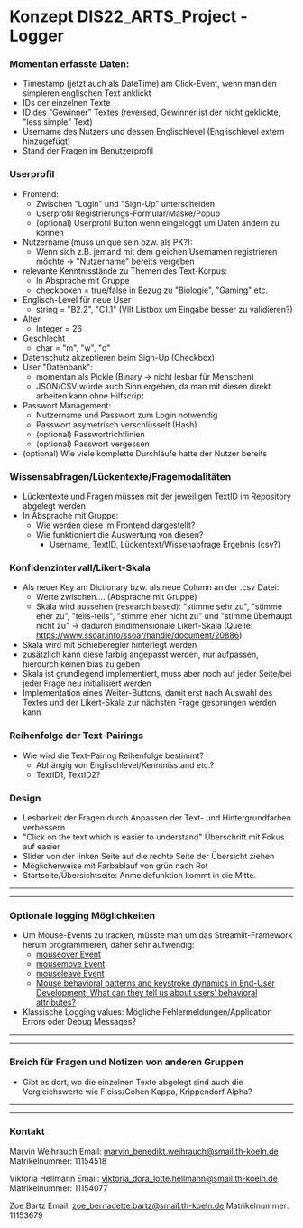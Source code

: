 # Konzept DIS22_ARTS_Project - Logger #

### Momentan erfasste Daten: ###
- Timestamp (jetzt auch als DateTime) am Click-Event, wenn man den simpleren englischen Text anklickt
- IDs der einzelnen Texte 
- ID des "Gewinner" Textes (reversed, Gewinner ist der nicht geklickte, "less simple" Text)
- Username des Nutzers und dessen Englischlevel (Englischlevel extern hinzugefügt)
- Stand der Fragen im Benutzerprofil

### Userprofil ###
- Frontend:
    - Zwischen "Login" und "Sign-Up" unterscheiden
    - Userprofil Registrierungs-Formular/Maske/Popup
    - (optional) Userprofil Button wenn eingeloggt um Daten ändern zu können
- Nutzername (muss unique sein bzw. als PK?):
    - Wenn sich z.B. jemand mit dem gleichen Usernamen registrieren möchte -> "Nutzername" bereits vergeben
- relevante Kenntnisstände zu Themen des Text-Korpus:
    - In Absprache mit Gruppe
    - checkboxen = true/false in Bezug zu "Biologie", "Gaming" etc. 
- Englisch-Level für neue User
    - string = "B2.2", "C1.1" (Vllt Listbox um Eingabe besser zu validieren?)
- Alter
    - Integer = 26
- Geschlecht
    - char = "m", "w", "d"
- Datenschutz akzeptieren beim Sign-Up (Checkbox)
- User "Datenbank":
    - momentan als Pickle (Binary -> nicht lesbar für Menschen)
    - JSON/CSV würde auch Sinn ergeben, da man mit diesen direkt arbeiten kann ohne Hilfscript
- Passwort Management:
    - Nutzername und Passwort zum Login notwendig
    - Passwort asymetrisch verschlüsselt (Hash)
    - (optional) Passwortrichtlinien
    - (optional) Passwort vergessen
- (optional) Wie viele komplette Durchläufe hatte der Nutzer bereits

### Wissensabfragen/Lückentexte/Fragemodalitäten ###
- Lückentexte und Fragen müssen mit der jeweiligen TextID im Repository abgelegt werden
- In Absprache mit Gruppe:
    - Wie werden diese im Frontend dargestellt?
    - Wie funktioniert die Auswertung von diesen?
        - Username, TextID, Lückentext/Wissenabfrage Ergebnis (csv?)


### Konfidenzintervall/Likert-Skala ###
- Als neuer Key am Dictionary bzw. als neue Column an der .csv Datei:
    - Werte zwischen.... (Absprache mit Gruppe)
    - Skala wird aussehen (research based): "stimme sehr zu", "stimme eher zu", "teils-teils", "stimme eher nicht zu" und "stimme überhaupt nicht zu" → dadurch eindimensionale Likert-Skala (Quelle: https://www.ssoar.info/ssoar/handle/document/20886)
- Skala wird mit Schieberegler hinterlegt werden 
- zusätzlich kann diese farbig angepasst werden, nur aufpassen, hierdurch keinen bias zu geben 
- Skala ist grundlegend implementiert, muss aber noch auf jeder Seite/bei jeder Frage neu initialisiert werden 
- Implementation eines Weiter-Buttons, damit erst nach Auswahl des Textes und der Likert-Skala zur nächsten Frage gesprungen werden kann

### Reihenfolge der Text-Pairings ###
- Wie wird die Text-Pairing Reihenfolge bestimmt?
    - Abhängig von Englischlevel/Kenntnisstand etc.?
    - TextID1, TextID2?

### Design
- Lesbarkeit der Fragen durch Anpassen der Text- und Hintergrundfarben verbessern
- "Click on the text which is easier to understand" Überschrift mit Fokus auf easier
- Slider von der linken Seite auf die rechte Seite der Übersicht ziehen
- Möglicherweise mit Farbablauf von grün nach Rot
- Startseite/Übersichtseite: Anmeldefunktion kommt in die Mitte.
__________________________________________________________________________________________
__________________________________________________________________________________________

### Optionale logging Möglichkeiten
- Um Mouse-Events zu tracken, müsste man um das Streamlit-Framework herum programmieren, daher sehr aufwendig:
    - [mouseover Event](https://www.w3schools.com/jsref/event_onmouseover.asp)
    - [mousemove Event](https://www.w3schools.com/jsref/event_onmousemove.asp)
    - [mouseleave Event](https://www.w3schools.com/jsref/event_onmouseleave.asp)
    - [Mouse behavioral patterns and keystroke dynamics in End-User
    Development: What can they tell us about users’ behavioral attributes?](https://doi.org/10.1016/j.chb.2018.02.012)
- Klassische Logging values: Mögliche Fehlermeldungen/Application Errors oder Debug Messages?
__________________________________________________________________________________________
__________________________________________________________________________________________
### Breich für Fragen und Notizen von anderen Gruppen ###
- Gibt es dort, wo die einzelnen Texte abgelegt sind auch die Vergleichswerte wie Fleiss/Cohen
Kappa, Krippendorf Alpha?
__________________________________________________________________________________________
__________________________________________________________________________________________

### Kontakt ###
Marvin Weihrauch 
Email: marvin_benedikt.weihrauch@smail.th-koeln.de
Matrikelnummer: 11154518

Viktoria Hellmann
Email: viktoria_dora_lotte.hellmann@smail.th-koeln.de
Matrikelnummer: 11154077

Zoe Bartz
Email: zoe_bernadette.bartz@smail.th-koeln.de
Matrikelnummer: 11153679